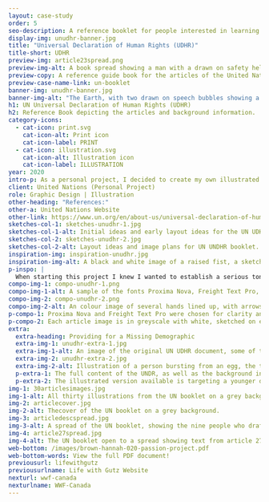 ```yaml
---
layout: case-study
order: 5
seo-description: A reference booklet for people interested in learning the articles contained in the United Nations Universal Declaration of Human Rights (UDHR).
display-img: unudhr-banner.jpg
title: "Universal Declaration of Human Rights (UDHR)"
title-short: UDHR
preview-img: article23spread.png
preview-img-alt: A book spread showing a man with a drawn on safety helmet and the text of the 23rd article of the UDHR.
preview-copy: A reference guide book for the articles of the United Nation's Universal Declaration of Human Rights.
preview-case-name-link: un-booklet
banner-img: unudhr-banner.jpg
banner-img-alt: "The Earth, with two drawn on speech bubbles showing a peace sign and a heart, as well as the UN logo."
h1: UN Universal Declaration of Human Rights (UDHR)
h2: Reference Book depicting the articles and background information.
category-icons:
  - cat-icon: print.svg
    cat-icon-alt: Print icon
    cat-icon-label: PRINT
  - cat-icon: illustration.svg
    cat-icon-alt: Illustration icon
    cat-icon-label: ILLUSTRATION
year: 2020
intro-p: As a personal project, I decided to create my own illustrated version of the Universal Declaration of Human Rights, as a way to explore the articles in more depth, but also to make the information more accessible for others. The information contained is relevant to everybody, especially for those who still have to fight for these rights to be honoured in their lives and countries. Create an illustrated guide book detailing the thirty articles of the Universal Declaration of Human Rights, for quick reference at home, work or in study.
client: United Nations (Personal Project)
role: Graphic Design | Illustration
other-heading: "References:"
other-a: United Nations Website
other-link: https://www.un.org/en/about-us/universal-declaration-of-human-rights
sketches-col-1: sketches-unudhr-1.jpg
sketches-col-1-alt: Initial ideas and early layout ideas for the UN UDHR booklet.
sketches-col-2: sketches-unudhr-2.jpg
sketches-col-2-alt: Layout ideas and image plans for UN UNDHR booklet.
inspiration-img: inspiration-unudhr.jpg
inspiration-img-alt: A black and white image of a raised fist, a sketch of it with drawn on handcuffs, and the completed version.
p-inspo: |
  When starting this project I knew I wanted to establish a serious tone, since the inherent human rights described in this document are unfortunately not yet available for all people, as of the completion of this project. I came across this image of a raised fist in black and white, which I quickly began to imagine with sketched on elements, helping me develop the overall look of how the articles are represented in this document.
compo-img-1: compo-unudhr-1.png
compo-img-1-alt: A sample of the fonts Proxima Nova, Freight Text Pro, and Samantha, as well as three CMYK swatches, 70 36 0 0, 94 73 35 21, and 86 57 0 16.
compo-img-2: compo-unudhr-2.png
compo-img-2-alt: An colour image of several hands lined up, with arrows pointing to a black and white version of the same image outlined in white pencil lines.
p-compo-1: Proxima Nova and Freight Text Pro were chosen for clarity and because they are complimentary to each other. Samantha provided an elegant and readable font for accent copy. The only colours used are shades of the blue used in the UN logo, the exact shade of which is on the above left.
p-compo-2: Each article image is in greyscale with white, sketched on elements. The goal was to keep the images as generic as possible, not showing faces, to communicate that the content is not for one group of people, but rather is representative of all people.
extra:
  extra-heading: Providing for a Missing Demographic
  extra-img-1: unudhr-extra-1.jpg
  extra-img-1-alt: An image of the original UN UDHR document, some of the text, and the cover of the illustrated version.
  extra-img-2: unudhr-extra-2.jpg
  extra-img-2-alt: Illustration of a person bursting from an egg, the text of UDHR article one, and an illustration of two pairs of adult hands holding baby feet with a heart drawn on.
  p-extra-1: The full content of the UNDR, as well as the background information contained in my document, can be found on the United Nations website. There is an image of the official document drafted in 1948, and a PDF file of the text content. There is also an illustrated version on the site.
  p-extra-2: The illustrated version available is targeting a younger demographic. This is great, but it leaves a gap for users who are older but perhaps might still appreciate visuals to help contextualize some of the legal jargon in the document. My version is targeted towards an older demographic in tone, which covers a missing component of the available resources.
img-1: 30articlesimages.jpg
img-1-alt: All thirty illustrations from the UN booklet on a grey background.
img-2: articlecover.jpg
img-2-alt: Thecover of the UN booklet on a grey background.
img-3: articledescspread.jpg
img-3-alt: A spread of the UN booklet, showing the nine people who drafted it.
img-4: article27spread.jpg
img-4-alt: The UN booklet open to a spread showing text from article 27, and a man walking with graffiti wings drawn on.
web-bottom: /images/brown-hannah-020-passion-project.pdf
web-bottom-words: View the full PDF document!
previousurl: lifewithgutz
previousurlname: Life with Gutz Website
nexturl: wwf-canada
nexturlname: WWF-Canada
---
```

